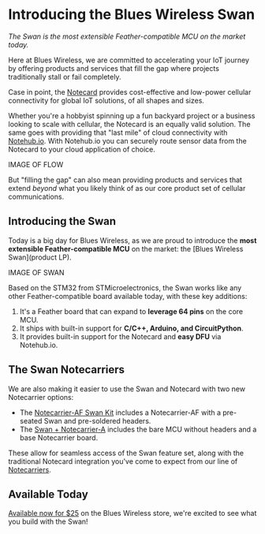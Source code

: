 # Introducing the Blues Wireless Swan

*The Swan is the most extensible Feather-compatible MCU on the market today.*

Here at Blues Wireless, we are committed to accelerating your IoT journey by offering products and services that fill the gap where projects traditionally stall or fail completely.

Case in point, the [Notecard](/products/) provides cost-effective and low-power cellular connectivity for global IoT solutions, of all shapes and sizes.

Whether you're a hobbyist spinning up a fun backyard project or a business looking to scale with cellular, the Notecard is an equally valid solution. The same goes with providing that "last mile" of cloud connectivity with [Notehub.io](/services/). With Notehub.io you can securely route sensor data from the Notecard to your cloud application of choice.

IMAGE OF FLOW

But "filling the gap" can also mean providing products and services that extend *beyond* what you likely think of as our core product set of cellular communications.

## Introducing the Swan

Today is a big day for Blues Wireless, as we are proud to introduce the **most extensible Feather-compatible MCU** on the market: the [Blues Wireless Swan](product LP).

IMAGE OF SWAN

Based on the STM32 from STMicroelectronics, the Swan works like any other Feather-compatible board available today, with these key additions:

1. It's a Feather board that can expand to **leverage 64 pins** on the core MCU.
2. It ships with built-in support for **C/C++, Arduino, and CircuitPython**.
3. It provides built-in support for the Notecard and **easy DFU** via Notehub.io.

## The Swan Notecarriers

We are also making it easier to use the Swan and Notecard with two new Notecarrier options:

- The [Notecarrier-AF Swan Kit](shop.blues) includes a Notecarrier-AF with a pre-seated Swan and pre-soldered headers.
- The [Swan + Notecarrier-A](shop.blues) includes the bare MCU without headers and a base Notecarrier board.

These allow for seamless access of the Swan feature set, along with the traditional Notecard integration you've come to expect from our line of [Notecarriers](link).

## Available Today

[Available now for $25](shopify) on the Blues Wireless store, we're excited to see what you build with the Swan!